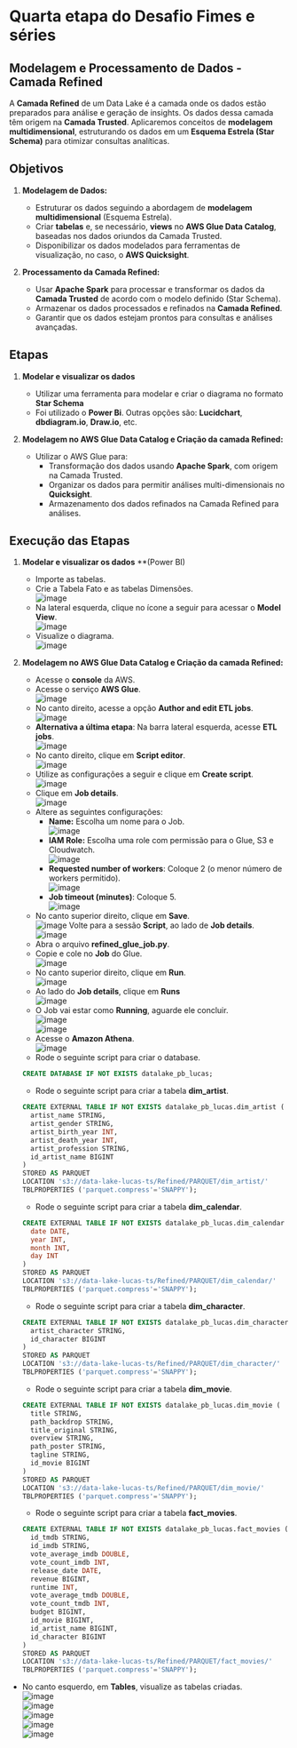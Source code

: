 #  Quarta etapa do Desafio Fimes e séries 

## Modelagem e Processamento de Dados - Camada Refined
A **Camada Refined** de um Data Lake é a camada onde os dados estão preparados para análise e geração de insights. Os dados dessa camada têm origem na **Camada Trusted**. Aplicaremos conceitos de **modelagem multidimensional**, estruturando os dados em um **Esquema Estrela (Star Schema)** para otimizar consultas analíticas.

## Objetivos

1. **Modelagem de Dados:**
   - Estruturar os dados seguindo a abordagem de **modelagem multidimensional** (Esquema Estrela).
   - Criar **tabelas** e, se necessário, **views** no **AWS Glue Data Catalog**, baseadas nos dados oriundos da Camada Trusted.
   - Disponibilizar os dados modelados para ferramentas de visualização, no caso, o **AWS Quicksight**.

2. **Processamento da Camada Refined:**
   - Usar **Apache Spark** para processar e transformar os dados da **Camada Trusted** de acordo com o modelo definido (Star Schema).
   - Armazenar os dados processados e refinados na **Camada Refined**.
   - Garantir que os dados estejam prontos para consultas e análises avançadas.

## Etapas

1. **Modelar e visualizar os dados**
   - Utilizar uma ferramenta para modelar e criar o diagrama no formato **Star Schema**
   - Foi utilizado o **Power Bi**. Outras opções são: **Lucidchart**, **dbdiagram.io**, **Draw.io**, etc.
     
2. **Modelagem no AWS Glue Data Catalog e Criação da camada Refined:**
   - Utilizar o AWS Glue para:
     - Transformação dos dados usando **Apache Spark**, com origem na Camada Trusted.
     - Organizar os dados para permitir análises multi-dimensionais no **Quicksight**.
     - Armazenamento dos dados refinados na Camada Refined para análises.
  
   
## Execução das Etapas

1. **Modelar e visualizar os dados** **(Power BI)
   - Importe as tabelas.
   - Crie a Tabela Fato e as tabelas Dimensões. <br>
   ![image](https://github.com/user-attachments/assets/0a5cbe84-add0-4677-a589-7a68b84d3474)
   - Na lateral esquerda, clique no ícone a seguir para acessar o **Model View**. <br>
   ![image](https://github.com/user-attachments/assets/f22242e3-016e-48c1-8b1b-3089c78c7e88)
   - Visualize o diagrama. <br>
   ![image](https://github.com/user-attachments/assets/fd81f1c0-b0b8-47df-91b4-9c7a6b38ef5a)

2.  **Modelagem no AWS Glue Data Catalog e Criação da camada Refined:**
    - Acesse o **console** da AWS.
    - Acesse o serviço **AWS Glue**. <br>
     ![image](https://github.com/user-attachments/assets/f7a97ad1-40bf-4b1e-a45e-6dc18f5cd314)
    - No canto direito, acesse a opção **Author and edit ETL jobs**. <br>
     ![image](https://github.com/user-attachments/assets/d4500a84-98fb-4f5c-9e1b-08a1c80ee473)
    - **Alternativa a última etapa**: Na barra lateral esquerda, acesse **ETL jobs**. <br>
    ![image](https://github.com/user-attachments/assets/fbd42765-ed13-4a4f-a3b4-28666ce3809c)
    - No canto direito, clique em **Script editor**. <br>
     ![image](https://github.com/user-attachments/assets/846c8e25-6ebe-4280-a29f-1f3f36301a36)
    - Utilize as configurações a seguir e clique em **Create script**. <br>
     ![image](https://github.com/user-attachments/assets/e24ace14-4cd0-4ecd-a35a-c9b82b453755)
    - Clique em **Job details**. <br>
     ![image](https://github.com/user-attachments/assets/15e44e7c-a6cf-452f-bcfa-97bed700abf3)
    - Altere as seguintes configurações:
       - **Name:** Escolha um nome para o Job. <br>
        ![image](https://github.com/user-attachments/assets/040bfbc6-6226-4dc6-8389-f475318d49de)
       - **IAM Role:** Escolha uma role com permissão para o Glue, S3 e Cloudwatch. <br>
       ![image](https://github.com/user-attachments/assets/eac1db18-1441-4b85-b720-dcb260a64211)
       - **Requested number of workers**: Coloque 2 (o menor número de workers permitido). <br>
       ![image](https://github.com/user-attachments/assets/6815acd3-5ed8-4a85-9e41-f059993413b8)
       - **Job timeout (minutes)**: Coloque 5. <br>
        ![image](https://github.com/user-attachments/assets/d53a8bdd-5284-4b34-9a82-0c196e10c932)
    - No canto superior direito, clique em **Save**. <br>
    ![image](https://github.com/user-attachments/assets/16259311-43fc-4ef1-8088-192fed8ea335)
     Volte para a sessão **Script**, ao lado de **Job details**. <br>
    ![image](https://github.com/user-attachments/assets/514cacb2-f5a8-4a57-ad9a-882a4a0a19e3)
    - Abra o arquivo **refined_glue_job.py**.
    - Copie e cole no **Job** do Glue. <br> 
     ![image](https://github.com/user-attachments/assets/a8796fdc-faf5-41c6-af60-82f69cd014f5)
    - No canto superior direito, clique em **Run**. <br>
     ![image](https://github.com/user-attachments/assets/925ff091-56fc-4d57-8e18-e866dabed3c7)
    - Ao lado do **Job details**, clique em **Runs** <br>
     ![image](https://github.com/user-attachments/assets/d06c0624-5bfa-49f2-b457-4f68a9745f05)
    - O Job vai estar como **Running**, aguarde ele concluir. <br>
     ![image](https://github.com/user-attachments/assets/e34d4a6a-61e5-4da7-b449-a6aa07c85c66) <br>
     ![image](https://github.com/user-attachments/assets/7bae47d8-63b8-43d4-b46c-f5e8e3e19e48)
    - Acesse o **Amazon Athena**. <br>
    ![image](https://github.com/user-attachments/assets/fcb858df-dad0-4e7a-9639-75ac804a1d86)
    - Rode o seguinte script para criar o database.
    ```sql
    CREATE DATABASE IF NOT EXISTS datalake_pb_lucas;
    ```
    - Rode o seguinte script para criar a tabela **dim_artist**.
    ```sql
    CREATE EXTERNAL TABLE IF NOT EXISTS datalake_pb_lucas.dim_artist (
      artist_name STRING,
      artist_gender STRING,
      artist_birth_year INT,
      artist_death_year INT,
      artist_profession STRING,
      id_artist_name BIGINT
    )
    STORED AS PARQUET
    LOCATION 's3://data-lake-lucas-ts/Refined/PARQUET/dim_artist/'
    TBLPROPERTIES ('parquet.compress'='SNAPPY');
    ```
    - Rode o seguinte script para criar a tabela **dim_calendar**.
    ```sql
    CREATE EXTERNAL TABLE IF NOT EXISTS datalake_pb_lucas.dim_calendar (
      date DATE,
      year INT,
      month INT,
      day INT
    )
    STORED AS PARQUET
    LOCATION 's3://data-lake-lucas-ts/Refined/PARQUET/dim_calendar/'
    TBLPROPERTIES ('parquet.compress'='SNAPPY');
    ```
    - Rode o seguinte script para criar a tabela **dim_character**.
    ```sql
    CREATE EXTERNAL TABLE IF NOT EXISTS datalake_pb_lucas.dim_character (
      artist_character STRING,
      id_character BIGINT
    )
    STORED AS PARQUET
    LOCATION 's3://data-lake-lucas-ts/Refined/PARQUET/dim_character/'
    TBLPROPERTIES ('parquet.compress'='SNAPPY');
    ```
    - Rode o seguinte script para criar a tabela **dim_movie**.
    ```sql
    CREATE EXTERNAL TABLE IF NOT EXISTS datalake_pb_lucas.dim_movie (
      title STRING,
      path_backdrop STRING,
      title_original STRING,
      overview STRING,
      path_poster STRING,
      tagline STRING,
      id_movie BIGINT
    )
    STORED AS PARQUET
    LOCATION 's3://data-lake-lucas-ts/Refined/PARQUET/dim_movie/'
    TBLPROPERTIES ('parquet.compress'='SNAPPY');
    ```
    - Rode o seguinte script para criar a tabela **fact_movies**.
    ```sql
    CREATE EXTERNAL TABLE IF NOT EXISTS datalake_pb_lucas.fact_movies (
      id_tmdb STRING,
      id_imdb STRING,
      vote_average_imdb DOUBLE,
      vote_count_imdb INT,
      release_date DATE,
      revenue BIGINT,
      runtime INT,
      vote_average_tmdb DOUBLE,
      vote_count_tmdb INT,
      budget BIGINT,
      id_movie BIGINT,
      id_artist_name BIGINT,
      id_character BIGINT
    )
    STORED AS PARQUET
    LOCATION 's3://data-lake-lucas-ts/Refined/PARQUET/fact_movies/'
    TBLPROPERTIES ('parquet.compress'='SNAPPY');
    ```
  - No canto esquerdo, em **Tables**, visualize as tabelas criadas. <br>
  ![image](https://github.com/user-attachments/assets/320c65a1-3c1a-4ad5-8e1f-8a0a47f67df0) <br>
  ![image](https://github.com/user-attachments/assets/0a9ed8f8-7a89-4acd-b271-8f7213aed6a5) <br>
  ![image](https://github.com/user-attachments/assets/44a4e8f9-bf93-4801-bd58-4dfbeaad7eb2) <br>
  ![image](https://github.com/user-attachments/assets/2fd3547c-0106-4a90-986a-9bceaced3ea3) <br> 
  ![image](https://github.com/user-attachments/assets/98c73ed2-ecee-400f-92c3-00a55dbfa312) <br> 


  


    
    

    















    



    


